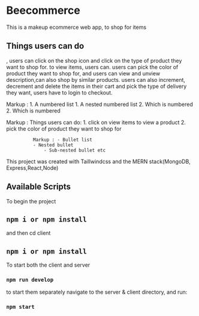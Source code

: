
# Beecommerce

This is a makeup ecommerce web app, to shop for items

## Things users can do
, users can click on the shop icon and click on the type of product they want to shop for. to view items, users can. users can pick the color of product they want to shop for, and users can view and unview description,can also shop by similar products. users can also increment, decrement and delete the items in their cart and pick the type of delivery they want, users have to login to checkout.   

Markup : 1. A numbered list
              1. A nested numbered list
              2. Which is numbered
          2. Which is numbered
          
Markup : Things users can do:
              1.  click on view items to view a product
              2.  pick the color of product they want to shop for
              
              Markup : - Bullet list
              - Nested bullet
                  - Sub-nested bullet etc
                  
                  
              

This project was created with Taillwindcss and the MERN stack(MongoDB, Express,React,Node)
## Available Scripts


To begin the project
## `npm i or npm install`

and then cd client

## `npm i or npm install`

To start both the client and server 

### `npm run develop`

to start them separately navigate to the server & client directory, and run:

### `npm start`


